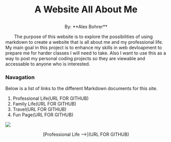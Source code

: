 # <p style="text-align:center;">A Website All About Me </p>
 <p style="text-align:center;">By: **Alex Bohrer** </p>
&nbsp;&nbsp;&nbsp;&nbsp;&nbsp;&nbsp; The purpose of this website is to explore the possibilities of using markdown to create a website that is all about me and my professional life. My main goal in this project is to enhance my skills in web devloapment to prepare me for harder classes I will need to take. Also I want to use this as a way to post my personal coding projects so they are viewable and accessable to anyone who is interested. 


<h3> Navagation </h3>
Below is a list of links to the different Markdown documents for this site. 

1. Professional Life(URL FOR GITHUB) 
2. Family Life(URL FOR GITHUB)
3. Travel(URL FOR GITHUB)
4. Fun Page(URL FOR GITHUB)




![](C:/Users/Alex/AppData/Local/Temp/u7yn6di1.bmp)

<p style="text-align:center;"> [Professional Life -->](URL FOR GITHUB) </p>

